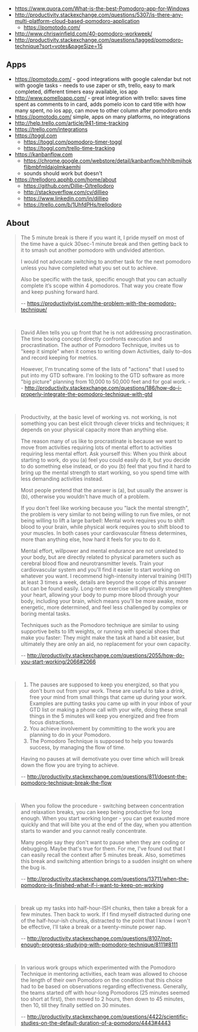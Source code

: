 - https://www.quora.com/What-is-the-best-Pomodoro-app-for-Windows
- http://productivity.stackexchange.com/questions/5307/is-there-any-multi-platform-cloud-based-pomodoro-application
  - https://pomotodo.com/
- http://www.chriswinfield.com/40-pomodoro-workweek/
- http://productivity.stackexchange.com/questions/tagged/pomodoro-technique?sort=votes&pageSize=15

## Apps

- https://pomotodo.com/ - good integrations with google calendar but not with google tasks - needs to use zaper or sth, trello, easy to mark completed, different timers easy available, ios app
- http://www.pomelloapp.com/ - great integration with trello: saves time spent as comments to in card, adds pomelo icon to card title with how many spent, no ios app, can move to other column after pomodoro ends
- https://pomotodo.com/ simple, apps on many platforms, no integrations
- http://help.trello.com/article/941-time-tracking
- https://trello.com/integrations
- https://toggl.com
  - https://toggl.com/pomodoro-timer-toggl
  - https://toggl.com/trello-time-tracking
- https://kanbanflow.com
  - https://chrome.google.com/webstore/detail/kanbanflow/hhhlbmjihokflibmbfmldajolmkaemhi
  - sounds should work but doesn't
- https://trellodoro.apphb.com/home/about
  - https://github.com/Dillie-O/trellodoro
  - http://stackoverflow.com/cv/dillieo
  - https://www.linkedin.com/in/dillieo
  - https://trello.com/b/1UhfdPHs/trellodoro

## About

> The 5 minute break is there if you want it, I pride myself on most of the time have a quick 30sec-1 minute break and then getting back to it to smash out another pomodoro with undivided attention.
>
> I would not advocate switching to another task for the next pomodoro unless you have completed what you set out to achieve.
>
> Also be specific with the task, specific enough that you can actually complete it’s scope within 4 pomodoros. That way you create flow and keep pushing forward hard.
>
> -- https://productivityist.com/the-problem-with-the-pomodoro-technique/

<br>

> David Allen tells you up front that he is not addressing procrastination. The time boxing concept directly confronts execution and procrastination. The author of Pomodoro Technique, invites us to "keep it simple" when it comes to writing down Activities, daily to-dos and record keeping for metrics.
>
> However, I'm truncating some of the lists of "actions" that I used to put into my GTD software. I'm looking to the GTD software as more "big picture" planning from 10,000 to 50,000 feet and for goal work.
> -- http://productivity.stackexchange.com/questions/186/how-do-i-properly-integrate-the-pomodoro-technique-with-gtd

<br>

> Productivity, at the basic level of working vs. not working, is not something you can best elicit through clever tricks and techniques; it depends on your physical capacity more than anything else.
>
> The reason many of us like to procrastinate is because we want to move from activities requiring lots of mental effort to activities requiring less mental effort. Ask yourself this: When you think about starting to work, do you (a) feel you could easily do it, but you decide to do something else instead, or do you (b) feel that you find it hard to bring up the mental strength to start working, so you spend time with less demanding activities instead.
>
>Most people pretend that the answer is (a), but usually the answer is (b), otherwise you wouldn't have much of a problem.
>
>If you don't feel like working because you "lack the mental strength", the problem is very similar to not being willing to run five miles, or not being willing to lift a large barbell: Mental work requires you to shift blood to your brain, while physical work requires you to shift blood to your muscles. In both cases your cardiovascular fitness determines, more than anything else, how hard it feels for you to do it.
>
>Mental effort, willpower and mental endurance are not unrelated to your body, but are directly related to physical parameters such as cerebral blood flow and neurotransmitter levels. Train your cardiovascular system and you'll find it easier to start working on whatever you want. I recommend high-intensity interval training (HIIT) at least 3 times a week, details are beyond the scope of this answer but can be found easily. Long-term exercise will physically strenghten your heart, allowing your body to pump more blood through your body, including your brain, which means you'll be more awake, more energetic, more determined, and feel less challenged by complex or boring mental tasks.
>
>Techniques such as the Pomodoro technique are similar to using supportive belts to lift weights, or running with special shoes that make you faster: They might make the task at hand a bit easier, but ultimately they are only an aid, no replacement for your own capacity.
>
> -- http://productivity.stackexchange.com/questions/2055/how-do-you-start-working/2066#2066

<br>

>1. The pauses are supposed to keep you energized, so that you don't burn out from your work. These are useful to take a drink, free your mind from small things that came up during your work. Examples are putting tasks you came up with in your inbox of your GTD list or making a phone call with your wife, doing these small things in the 5 minutes will keep you energized and free from focus distractions.
>2. You achieve involvement by committing to the work you are planning to do in your Pomodoro.
>3. The Pomodoro Technique is supposed to help you towards success, by managing the flow of time.
>
>Having no pauses at will demotivate you over time which will break down the flow you are trying to achieve.
>
> -- http://productivity.stackexchange.com/questions/811/doesnt-the-pomodoro-technique-break-the-flow

<br>

>When you follow the procedure - switching between concentration and relaxation breaks, you can keep being productive for long enough. When you start working longer - you can get exausted more quickly and that will bite you at the end of the day, when you attention starts to wander and you cannot really concentrate.
>
>Many people say they don't want to pause when they are coding or debugging. Maybe that's true for them. For me, I've found out that I can easily recall the context after 5 minutes break. Also, sometimes this break and switching attention brings to a sudden insight on where the bug is.
>
>-- http://productivity.stackexchange.com/questions/13711/when-the-pomodoro-is-finished-what-if-i-want-to-keep-on-working

<br>

>break up my tasks into half-hour-ISH chunks, then take a break for a few minutes. Then back to work. If I find myself distracted during one of the half-hour-ish chunks, distracted to the point that I know I won't be effective, I'll take a break or a twenty-minute power nap.
>
>-- http://productivity.stackexchange.com/questions/8107/not-enough-progress-studying-with-pomodoro-technique/8111#8111

<br>

>In various work groups which experimented with the Pomodoro Technique in mentoring activities, each team was allowed to choose the length of their own Pomodoro on the condition that this choice had to be based on observations regarding effectiveness. Generally, the teams started off with hour-long Pomodoros (25 minutes seemed too short at first), then moved to 2 hours, then down to 45 minutes, then 10, till they finally settled on 30 minutes.
>
>-- http://productivity.stackexchange.com/questions/4422/scientific-studies-on-the-default-duration-of-a-pomodoro/4443#4443
